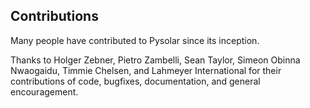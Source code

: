 Contributions
-------------

Many people have contributed to Pysolar since its inception.

Thanks to Holger Zebner, Pietro Zambelli, Sean Taylor, Simeon Obinna 
Nwaogaidu, Timmie Chelsen, and Lahmeyer International for their 
contributions of code, bugfixes, documentation, and general encouragement.
